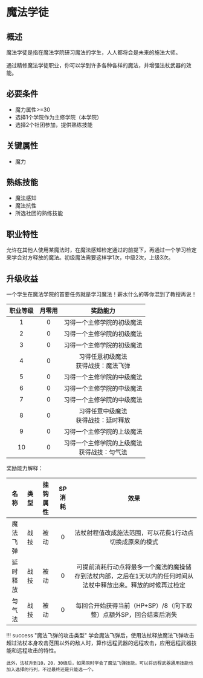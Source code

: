 # 魔法学徒

## 概述

魔法学徒是指在魔法学院研习魔法的学生，人人都将会是未来的施法大师。

通过精修魔法学徒职业，你可以学到许多各种各样的魔法，并增强法杖武器的效能。

## 必要条件

* 魔力属性>=30
* 选择1个学院作为主修学院（本学院）
* 选择2个社团参加，提供熟练技能

## 关键属性

* 魔力

## 熟练技能

* 魔法感知
* 魔法抗性
* 所选社团的熟练技能
  
## 职业特性

允许在其他人使用某魔法时，在魔法感知检定通过的前提下，再通过一个学习检定来学会对方释放的魔法。初级魔法需要这样学1次，中级2次，上级3次。

## 升级收益

一个学生在魔法学院的首要任务就是学习魔法！薪水什么的等你混到了教授再说！

职业等级|月零用|奖励能力
:--:|:--:|:--:
1|0|习得一个主修学院的初级魔法
2|0|习得一个主修学院的初级魔法
3|0|习得一个主修学院的初级魔法
4|0|习得任意初级魔法<br>获得战技：魔法飞弹
5|0|习得一个主修学院的中级魔法
6|0|习得一个主修学院的中级魔法
7|0|习得一个主修学院的中级魔法
8|0|习得任意中级魔法<br>获得战技：延时释放
9|0|习得一个主修学院的上级魔法
10|0|习得一个主修学院的上级魔法<br>获得战技：匀气法

奖励能力解释：

名称|类型|挂钩属性|SP消耗|效果
:--:|:--:|:--:|:--:|:--:
魔法飞弹|战技|被动|0|法杖射程值改成施法范围，可以花费1行动点切换成原来的模式
延时释放|战技|被动|0|可提前消耗行动点将最多一个魔法的魔操储存到法杖内部，之后在1天以内的任何时间从法杖中释放出来。释放的时候再过检定
匀气法|战技|被动|0|每回合开始获得当前（HP+SP）/8（向下取整）点额外SP，回合结束后消失

!!! success "魔法飞弹的攻击类型"
    学会魔法飞弹后，使用法杖释放魔法飞弹攻击超过法杖本身攻击范围以外的敌人时，算作远程武器的远程攻击，应用远程武器技能和远程攻击的特性。

    此外，法杖升到10，20，30级后，如果同时学会了魔法飞弹技能，可以将远程武器通用技能也加入选择的行列，不过最终还是只能选一个。

